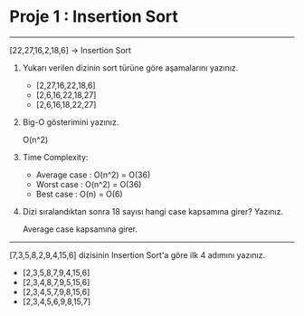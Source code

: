# Proje 1 : Insertion Sort
***
[22,27,16,2,18,6] -> Insertion Sort

  1. Yukarı verilen dizinin sort türüne göre aşamalarını yazınız.

      *  [2,27,16,22,18,6]
      *  [2,6,16,22,18,27]
      *  [2,6,16,18,22,27]

  2. Big-O gösterimini yazınız.

      O(n^2)

  3. Time Complexity: 

      * Average case : O(n^2) = O(36)
      * Worst case : O(n^2) = O(36)
      * Best case : O(n) = O(6)

  4. Dizi sıralandıktan sonra 18 sayısı hangi case kapsamına girer? Yazınız.

       Average case kapsamına girer.


***

[7,3,5,8,2,9,4,15,6] dizisinin Insertion Sort'a göre ilk 4 adımını yazınız.

* [2,3,5,8,7,9,4,15,6]
* [2,3,4,8,7,9,5,15,6]
* [2,3,4,5,7,9,8,15,6]
* [2,3,4,5,6,9,8,15,7]

